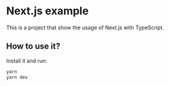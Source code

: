 # Next.js example

This is a project that show the usage of Next.js with TypeScript.

## How to use it?

Install it and run:

```bash
yarn
yarn dev
```
